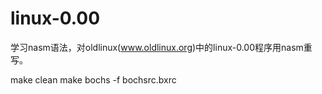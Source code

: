 # linux-0.00
学习nasm语法，对oldlinux(www.oldlinux.org)中的linux-0.00程序用nasm重写。

make clean
make
bochs -f bochsrc.bxrc
